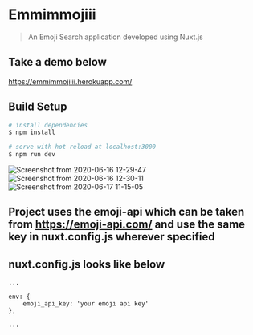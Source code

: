 # Emmimmojiii

> An Emoji Search application developed using Nuxt.js 

## Take a demo below

https://emmimmojiiii.herokuapp.com/


## Build Setup

```bash
# install dependencies
$ npm install

# serve with hot reload at localhost:3000
$ npm run dev

```
![Screenshot from 2020-06-16 12-29-47](https://user-images.githubusercontent.com/38497682/84741790-3294f200-afcd-11ea-9350-49eb8862e56f.png)
![Screenshot from 2020-06-16 12-30-11](https://user-images.githubusercontent.com/38497682/84741794-358fe280-afcd-11ea-8a09-52e87c19072e.png)
![Screenshot from 2020-06-17 11-15-05](https://user-images.githubusercontent.com/38497682/84859977-d349e700-b08b-11ea-8fee-bb8e8c1f3402.png)


## Project uses the emoji-api which can be taken from https://emoji-api.com/ and use the same key in nuxt.config.js wherever specified

## nuxt.config.js looks like below

```
...

env: {
    emoji_api_key: 'your emoji api key'
},

...

```
